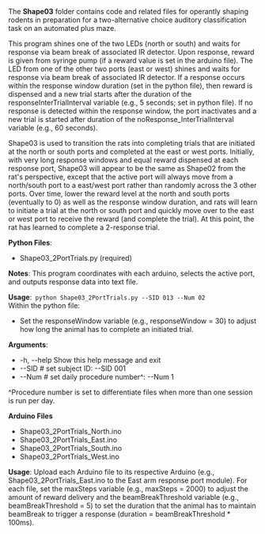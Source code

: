 The **Shape03** folder contains code and related files for operantly shaping rodents in preparation for a two-alternative choice auditory classification task on an automated plus maze. 

This program shines one of the two LEDs (north or south) and waits for response via beam break of associated IR detector. Upon response, reward is given from syringe pump (if a reward value is set in the arduino file). The LED from one of the other two ports (east or west) shines and waits for response via beam break of associated IR detector. If a response occurs within the response window duration (set in the python file), then reward is dispensed and a new trial starts after the duration of the responseInterTrialInterval variable (e.g., 5 seconds; set in python file). If no response is detected within the response window, the port inactivates and a new trial is started after duration of the noResponse_InterTrialInterval variable (e.g., 60 seconds).

Shape03 is used to transition the rats into completing trials that are initiated at the north or south ports and completed at the east or west ports. Initially, with very long response windows and equal reward dispensed at each response port, Shape03 will appear to be the same as Shape02 from the rat's perspective, except that the active port will always move from a north/south port to a east/west port rather than randomly across the 3 other ports.  Over time, lower the reward level at the north and south ports (eventually to 0) as well as the response window duration, and rats will learn to initiate a trial at the north or south port and quickly move over to the east or west port to receive the reward (and complete the trial). At this point, the rat has learned to complete a 2-response trial.   

**Python Files**:   

- Shape03_2PortTrials.py (required)  

**Notes**: This program coordinates with each arduino, selects the active port, and outputs response data into text file.  

**Usage**:``` python Shape03_2PortTrials.py --SID 013 --Num 02```  
Within the python file:
- Set the responseWindow variable (e.g., responseWindow = 30) to adjust how long the animal has to complete an initiated trial. 

**Arguments**:
  - -h, --help 			Show this help message and exit
  - --SID #			    set subject ID: --SID 001
  - --Num #			    set daily procedure number^: --Num 1

^Procedure number is set to differentiate files when more than one session is run per day.  

**Arduino Files**
- Shape03_2PortTrials_North.ino
- Shape03_2PortTrials_East.ino
- Shape03_2PortTrials_South.ino
- Shape03_2PortTrials_West.ino

**Usage**: Upload each Arduino file to its respective Arduino (e.g., Shape03_2PortTrials_East.ino to the East arm response port module).  For each file, set the maxSteps variable (e.g., maxSteps = 2000) to adjust the amount of reward delivery and the beamBreakThreshold variable (e.g., beamBreakThreshold = 5) to set the duration that the animal has to maintain beamBreak to trigger a response (duration = beamBreakThreshold * 100ms).



